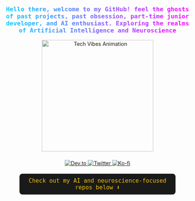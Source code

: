 ###


<h3 align="center" style="font-family: 'Segoe UI', Tahoma, Geneva, Verdana, sans-serif; background: linear-gradient(90deg, #00cfff, #ff00ff); -webkit-background-clip: text; -webkit-text-fill-color: transparent;">
  <samp>
    Hello there, welcome to my GitHub! feel the ghosts of past projects, past obsession, part-time junior developer, and AI enthusiast. Exploring the realms of Artificial Intelligence and Neuroscience
  </samp>
</h3>

<p align="center">
  <img width="300" src="https://media1.giphy.com/media/v1.Y2lkPTc5MGI3NjExeTBwOHozMnQxbWEzcWJnMnB4NDE1b25nNTdzcXV2NTUxYXNxMW15aiZlcD12MV9pbnRlcm5hbF9naWZfYnlfaWQmY3Q9Zw/9fSlTJX91jWcvDvDsK/giphy.gif" alt="Tech Vibes Animation">
</p>

###

<p align="center">
  <a href="https://dev.to/kalyanamdewri" target="_blank">
    <img src="https://img.icons8.com/windows/32/ffffff/dev.png" alt="Dev.to">
  </a>
  <a href="https://twitter.com/kalyanamdewri" target="_blank">
    <img src="https://img.icons8.com/material-outlined/32/ffffff/twitter.png" alt="Twitter">
  </a>
  <a href="https://ko-fi.com/kalyanamdewri" target="_blank">
    <img src="https://img.icons8.com/pastel-glyph/32/ffffff/like--v1.png" alt="Ko-fi">
  </a>
</p>

<div align="center" style="padding: 10px; margin: 20px auto; max-width: 400px; background-color: #1a1a1a; border-radius: 8px;">
  <samp style="color: #f1c40f; font-size: 1.1em;">
    Check out my AI and neuroscience-focused repos below ⬇️
  </samp>
</div>
